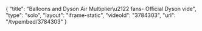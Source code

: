 {
    "title": "Balloons and Dyson Air Multiplier\u2122 fans- Official Dyson vide",
    "type": "solo",
    "layout": "iframe-static",
    "videoId": "3784303",
    "url": "\/tvpembed\/3784303"
}